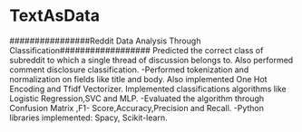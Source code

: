 # TextAsData
################Reddit Data Analysis Through Classification##################
Predicted the correct class of subreddit to which a single thread of
discussion belongs to. Also performed comment disclosure
classification.
-Performed tokenization and normalization on fields like title and
body. Also implemented One Hot Encoding and Tfidf Vectorizer.
Implemented classifications algorithms like Logistic Regression,SVC
and MLP.
-Evaluated the algorithm through Confusion Matrix ,F1-
Score,Accuracy,Precision and Recall.
-Python libraries implemented: Spacy, Scikit-learn.
